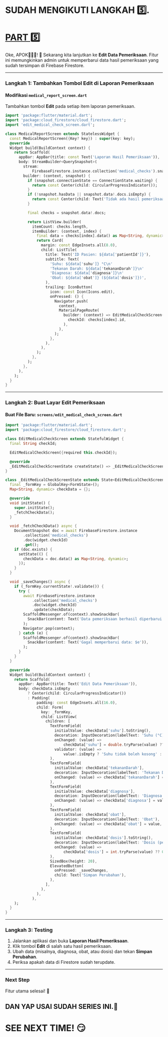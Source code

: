 # SUDAH MENGIKUTI LANGKAH 5️⃣.
# [PART 5️⃣](https://github.com/TEUNGKU-ZULKIFLI/PROJECT-FLUTTER/blob/master/002.5.APP_APOTEK_FLUTTERFIRE.md)

Oke, APOK🧑🏻‍💻! 🚀 Sekarang kita lanjutkan ke **Edit Data Pemeriksaan**. Fitur ini memungkinkan admin untuk memperbarui data hasil pemeriksaan yang sudah tersimpan di Firebase Firestore.

---

### **Langkah 1: Tambahkan Tombol Edit di Laporan Pemeriksaan**
#### Modifikasi `medical_report_screen.dart`
Tambahkan tombol **Edit** pada setiap item laporan pemeriksaan.

```dart
import 'package:flutter/material.dart';
import 'package:cloud_firestore/cloud_firestore.dart';
import 'edit_medical_check_screen.dart';

class MedicalReportScreen extends StatelessWidget {
  const MedicalReportScreen({Key? key}) : super(key: key);
  @override
  Widget build(BuildContext context) {
    return Scaffold(
      appBar: AppBar(title: const Text('Laporan Hasil Pemeriksaan')),
      body: StreamBuilder<QuerySnapshot>(
        stream:
            FirebaseFirestore.instance.collection('medical_checks').snapshots(),
        builder: (context, snapshot) {
          if (snapshot.connectionState == ConnectionState.waiting) {
            return const Center(child: CircularProgressIndicator());
          }
          if (!snapshot.hasData || snapshot.data!.docs.isEmpty) {
            return const Center(child: Text('Tidak ada hasil pemeriksaan.'));
          }

          final checks = snapshot.data!.docs;

          return ListView.builder(
            itemCount: checks.length,
            itemBuilder: (context, index) {
              final data = checks[index].data() as Map<String, dynamic>;
              return Card(
                margin: const EdgeInsets.all(8.0),
                child: ListTile(
                  title: Text('ID Pasien: ${data['patientId']}'),
                  subtitle: Text(
                    'Suhu: ${data['suhu']} °C\n'
                    'Tekanan Darah: ${data['tekananDarah']}\n'
                    'Diagnosa: ${data['diagnosa']}\n'
                    'Obat: ${data['obat']} (${data['dosis']})',
                  ),
                  trailing: IconButton(
                    icon: const Icon(Icons.edit),
                    onPressed: () {
                      Navigator.push(
                        context,
                        MaterialPageRoute(
                          builder: (context) => EditMedicalCheckScreen(
                            checkId: checks[index].id,
                          ),
                        ),
                      );
                    },
                  ),
                ),
              );
            },
          );
        },
      ),
    );
  }
}
```

---

### **Langkah 2: Buat Layar Edit Pemeriksaan**
#### Buat File Baru: `screens/edit_medical_check_screen.dart`
```dart
import 'package:flutter/material.dart';
import 'package:cloud_firestore/cloud_firestore.dart';

class EditMedicalCheckScreen extends StatefulWidget {
  final String checkId;

  EditMedicalCheckScreen({required this.checkId});

  @override
  _EditMedicalCheckScreenState createState() => _EditMedicalCheckScreenState();
}

class _EditMedicalCheckScreenState extends State<EditMedicalCheckScreen> {
  final _formKey = GlobalKey<FormState>();
  Map<String, dynamic> checkData = {};

  @override
  void initState() {
    super.initState();
    _fetchCheckData();
  }

  void _fetchCheckData() async {
    DocumentSnapshot doc = await FirebaseFirestore.instance
        .collection('medical_checks')
        .doc(widget.checkId)
        .get();
    if (doc.exists) {
      setState(() {
        checkData = doc.data() as Map<String, dynamic>;
      });
    }
  }

  void _saveChanges() async {
    if (_formKey.currentState!.validate()) {
      try {
        await FirebaseFirestore.instance
            .collection('medical_checks')
            .doc(widget.checkId)
            .update(checkData);
        ScaffoldMessenger.of(context).showSnackBar(
          SnackBar(content: Text('Data pemeriksaan berhasil diperbarui!')),
        );
        Navigator.pop(context);
      } catch (e) {
        ScaffoldMessenger.of(context).showSnackBar(
          SnackBar(content: Text('Gagal memperbarui data: $e')),
        );
      }
    }
  }

  @override
  Widget build(BuildContext context) {
    return Scaffold(
      appBar: AppBar(title: Text('Edit Data Pemeriksaan')),
      body: checkData.isEmpty
          ? Center(child: CircularProgressIndicator())
          : Padding(
              padding: const EdgeInsets.all(16.0),
              child: Form(
                key: _formKey,
                child: ListView(
                  children: [
                    TextFormField(
                      initialValue: checkData['suhu'].toString(),
                      decoration: InputDecoration(labelText: 'Suhu (°C)'),
                      onChanged: (value) =>
                          checkData['suhu'] = double.tryParse(value) ?? 0.0,
                      validator: (value) =>
                          value!.isEmpty ? 'Suhu tidak boleh kosong' : null,
                    ),
                    TextFormField(
                      initialValue: checkData['tekananDarah'],
                      decoration: InputDecoration(labelText: 'Tekanan Darah'),
                      onChanged: (value) => checkData['tekananDarah'] = value,
                    ),
                    TextFormField(
                      initialValue: checkData['diagnosa'],
                      decoration: InputDecoration(labelText: 'Diagnosa'),
                      onChanged: (value) => checkData['diagnosa'] = value,
                    ),
                    TextFormField(
                      initialValue: checkData['obat'],
                      decoration: InputDecoration(labelText: 'Obat'),
                      onChanged: (value) => checkData['obat'] = value,
                    ),
                    TextFormField(
                      initialValue: checkData['dosis'].toString(),
                      decoration: InputDecoration(labelText: 'Dosis (per hari)'),
                      onChanged: (value) =>
                          checkData['dosis'] = int.tryParse(value) ?? 0,
                    ),
                    SizedBox(height: 20),
                    ElevatedButton(
                      onPressed: _saveChanges,
                      child: Text('Simpan Perubahan'),
                    ),
                  ],
                ),
              ),
            ),
    );
  }
}
```

---

### **Langkah 3: Testing**
1. Jalankan aplikasi dan buka **Laporan Hasil Pemeriksaan**.  
2. Klik tombol **Edit** di salah satu hasil pemeriksaan.  
3. Ubah data (misalnya, diagnosa, obat, atau dosis) dan tekan **Simpan Perubahan**.  
4. Periksa apakah data di Firestore sudah terupdate.  

---

### **Next Step**
Fitur utama selesai! 🚀
## DAN YAP USAI SUDAH SERIES INI.🥳
# SEE NEXT TIME! 😏